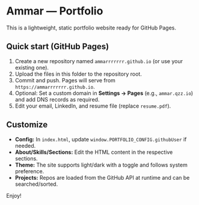 # Ammar — Portfolio

This is a lightweight, static portfolio website ready for GitHub Pages.

## Quick start (GitHub Pages)

1. Create a new repository named `ammarrrrrrr.github.io` (or use your existing one).
2. Upload the files in this folder to the repository root.
3. Commit and push. Pages will serve from `https://ammarrrrrrr.github.io`.
4. Optional: Set a custom domain in **Settings → Pages** (e.g., `ammar.qzz.io`) and add DNS records as required.
5. Edit your email, LinkedIn, and resume file (replace `resume.pdf`).

## Customize

- **Config:** In `index.html`, update `window.PORTFOLIO_CONFIG.githubUser` if needed.
- **About/Skills/Sections:** Edit the HTML content in the respective sections.
- **Theme:** The site supports light/dark with a toggle and follows system preference.
- **Projects:** Repos are loaded from the GitHub API at runtime and can be searched/sorted.

Enjoy!
